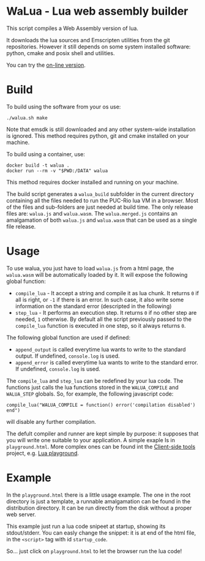 
# WaLua - Lua web assembly builder

This script compiles a Web Assembly version of lua.

It downloads the lua sources and Emscripten utilities from the git
repositories.  However it still depends on some system installed software:
python, cmake and posix shell and utilities.

You can try the [on-line
version](https://raw.githack.com/pocomane/clientsideutil/master/build/luavm.html).

# Build

To build using the software from your os use:

```
./walua.sh make
```

Note that emsdk is still downloaded and any other system-wide
installation is ignored. This method requires python, git and cmake
installed on your machine.

To build using a container, use:

```
docker build -t walua .
docker run --rm -v "$PWD:/DATA" walua
```

This method requires docker installed and running on your machine.

The build script generates a `walua_build` subfolder in the current directory
containing all the files needed to run the PUC-Rio lua VM in a browser. Most of
the files and sub-folders are just needed at build time. The only release files
are: `walua.js` and `walua.wasm`. The `walua.merged.js` contains an
amalgamation of both `walua.js` and `walua.wasm` that can be used as a single
file release.

# Usage

To use walua, you just have to load `walua.js` from a html page, the
`walua.wasm` will be automatically loaded by it. It will expose the following
global function:

- `compile_lua` - It accept a string and compile it as lua chunk. It returns `0`
  if all is right, or `-1` if there is an error. In such case, it also write some
  information on the standard error (descripted in the following)
- `step_lua` - It performs an execution step. It returns `0` if no other step
  are needed, `1` otherwise. By default all the script previously
  passed to the `compile_lua` function is executed in one step, so it always
  returns `0`.

The following global function are used if defined:

- `append_output` is called everytime lua wants to write to the standard output. If
  undefined, `console.log` is used.
- `append_error` is called everytime lua wants to write to the standard error. If
  undefined, `console.log` is used.

The `compile_lua` and `step_lua` can be redefined by your lua code. The functions
just calls the lua functions stored in the `WALUA_COMPILE` and `WALUA_STEP` globals.
So, for example, the following javascript code:

```
compile_lua("WALUA_COMPILE = function() error('compilation disabled') end")
```

will disable any further compilation.

The defult compiler and runner are kept simple by purpose: it supposes that you
will write one suitable to your application. A simple exaple Is in
`playground.html`. More complex ones can be found int the [Client-side
tools](https://github.com/pocomane/clientsideutil) project, e.g. [Lua
playground](https://raw.githack.com/pocomane/clientsideutil/master/build/luavm.html).

# Example

In the `playground.html` there is a little usage example. The one in the root
directory is just a template, a runnable amalgamation can be found in the
distribution directory. It can be run directly from the disk without a proper
web server.

This example just run a lua code snipeet at startup, showing its stdout/stderr. You can easly change the snippet: it is at end of the html file, in the `<script>` tag with id `startup_code`.

So... just click on `playground.html` to let the browser run the lua code!


